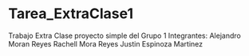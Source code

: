 # Tarea\_ExtraClase1

Trabajo Extra Clase proyecto simple del Grupo 1
Integrantes:
Alejandro Moran Reyes
Rachell Mora Reyes
Justin Espinoza Martinez

